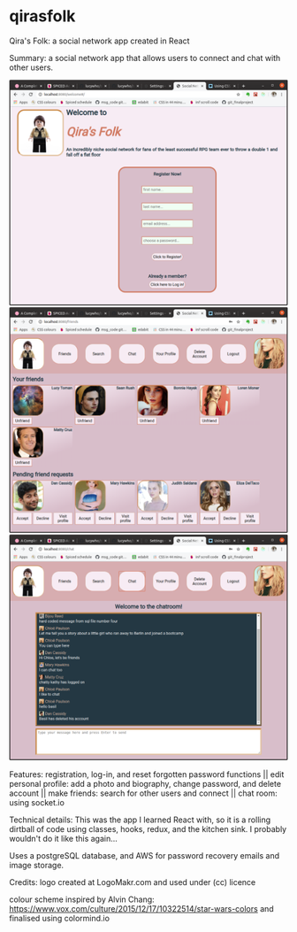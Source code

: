 # qirasfolk

Qira's Folk: a social network app created in React

Summary: a social network app that allows users to connect and chat with other users.

![Alt text](public/socialnetworkreg.png?raw=true "Title")
![Alt text](public/socnet-friends.png?raw=true "Title")
![Alt text](public/socnet-chat.png?raw=true "Title")

Features: registration, log-in, and reset forgotten password functions ||
edit personal profile: add a photo and biography, change password, and delete account ||
make friends: search for other users and connect ||
chat room: using socket.io

Technical details: This was the app I learned React with, so it is a rolling dirtball of code using classes, hooks, redux, and the kitchen sink. I probably wouldn't do it like this again...

Uses a postgreSQL database, and AWS for password recovery emails and image storage.

Credits:
logo created at LogoMakr.com and used under (cc) licence

colour scheme inspired by Alvin Chang: https://www.vox.com/culture/2015/12/17/10322514/star-wars-colors and finalised using colormind.io
